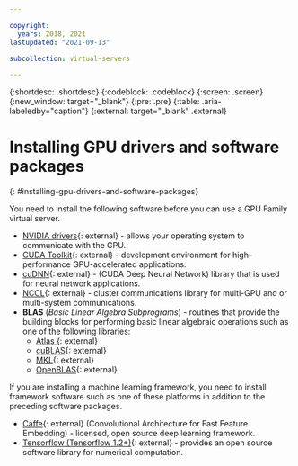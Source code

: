 ```yaml
---

copyright:
  years: 2018, 2021
lastupdated: "2021-09-13"

subcollection: virtual-servers

---
```


{:shortdesc: .shortdesc}
{:codeblock: .codeblock}
{:screen: .screen}
{:new_window: target="_blank"}
{:pre: .pre}
{:table: .aria-labeledby="caption"}
{:external: target="_blank" .external}

# Installing GPU drivers and software packages
{: #installing-gpu-drivers-and-software-packages}

You need to install the following software before you can use a GPU Family virtual server.
* [NVIDIA drivers](https://www.nvidia.com/Download/index.aspx?lang=en-us){: external} - allows your operating system to communicate with the GPU.
* [CUDA Toolkit](https://docs.nvidia.com/cuda/){: external} - development environment for high-performance GPU-accelerated applications.
* [cuDNN](https://developer.nvidia.com/cudnn){: external} - (CUDA Deep Neural Network) library that is used for neural network applications.
* [NCCL](http://docs.nvidia.com/deeplearning/sdk/nccl-install-guide/index.html){: external} - cluster communications library for multi-GPU and or multi-system communications.
* **BLAS** (_Basic Linear Algebra Subprograms_) - routines that provide the building blocks for performing basic linear algebraic operations such as one of the following libraries:
   - [Atlas ](http://math-atlas.sourceforge.net/atlas_install/){: external}
   - [cuBLAS](https://developer.nvidia.com/cublas){: external}
   - [MKL](https://software.intel.com/en-us/mkl-developer-reference-c-blas-and-sparse-blas-routines){: external}
   - [OpenBLAS](http://www.openblas.net/){: external}

If you are installing a machine learning framework, you need to install framework software such as one of these platforms in addition to the preceding software packages.
* [Caffe](https://ngc.nvidia.com/catalog/containers/nvidia:caffe){: external} (Convolutional Architecture for Fast Feature Embedding) - licensed, open source deep learning framework.
* [Tensorflow (Tensorflow 1.2+)](https://www.tensorflow.org/install/){: external} - provides an open source software library for numerical computation.
